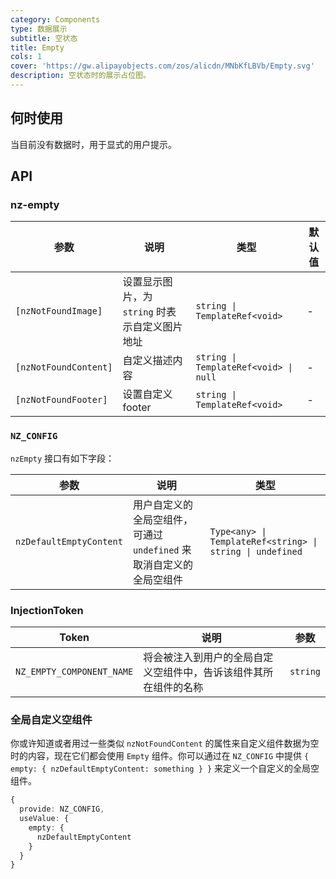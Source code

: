 ```yaml
---
category: Components
type: 数据展示
subtitle: 空状态
title: Empty
cols: 1
cover: 'https://gw.alipayobjects.com/zos/alicdn/MNbKfLBVb/Empty.svg'
description: 空状态时的展示占位图。
---
```



## 何时使用

当目前没有数据时，用于显式的用户提示。


## API

### nz-empty

| 参数                    | 说明                           | 类型                                    | 默认值 |
|-----------------------|------------------------------|---------------------------------------|-----|
| `[nzNotFoundImage]`   | 设置显示图片，为 `string` 时表示自定义图片地址 | `string \| TemplateRef<void>`         | -   |
| `[nzNotFoundContent]` | 自定义描述内容                      | `string \| TemplateRef<void> \| null` | -   |
| `[nzNotFoundFooter]`  | 设置自定义 footer                 | `string \| TemplateRef<void>`         | -   |

### `NZ_CONFIG`

`nzEmpty` 接口有如下字段：

| 参数                      | 说明                                       | 类型                                                        |
|-------------------------|------------------------------------------|-----------------------------------------------------------|
| `nzDefaultEmptyContent` | 用户自定义的全局空组件，可通过 `undefined` 来取消自定义的全局空组件 | `Type<any> \| TemplateRef<string> \| string \| undefined` |

### InjectionToken

| Token                     | 说明                               | 参数       |
|---------------------------|----------------------------------|----------|
| `NZ_EMPTY_COMPONENT_NAME` | 将会被注入到用户的全局自定义空组件中，告诉该组件其所在组件的名称 | `string` |

### 全局自定义空组件

你或许知道或者用过一些类似 `nzNotFoundContent` 的属性来自定义组件数据为空时的内容，现在它们都会使用 `Empty` 组件。你可以通过在 `NZ_CONFIG` 中提供 `{ empty: { nzDefaultEmptyContent: something } }` 来定义一个自定义的全局空组件。

```ts
{
  provide: NZ_CONFIG,
  useValue: {
    empty: {
      nzDefaultEmptyContent
    }
  }
}
```